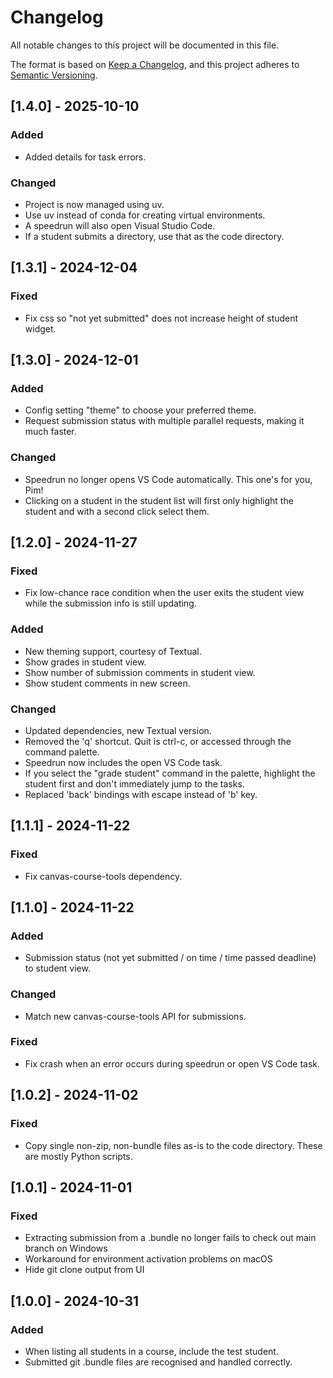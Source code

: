 # Changelog

All notable changes to this project will be documented in this file.

The format is based on [Keep a Changelog](https://keepachangelog.com/en/1.1.0/),
and this project adheres to [Semantic Versioning](https://semver.org/spec/v2.0.0.html).

## [1.4.0] - 2025-10-10

### Added

- Added details for task errors.

### Changed

- Project is now managed using uv.
- Use uv instead of conda for creating virtual environments.
- A speedrun will also open Visual Studio Code.
- If a student submits a directory, use that as the code directory.

## [1.3.1] - 2024-12-04

### Fixed

- Fix css so "not yet submitted" does not increase height of student widget.

## [1.3.0] - 2024-12-01

### Added

- Config setting "theme" to choose your preferred theme.
- Request submission status with multiple parallel requests, making it much
  faster.

### Changed

- Speedrun no longer opens VS Code automatically. This one's for you, Pim!
- Clicking on a student in the student list will first only highlight the
  student and with a second click select them.

## [1.2.0] - 2024-11-27

### Fixed

- Fix low-chance race condition when the user exits the student view while the
  submission info is still updating.

### Added

- New theming support, courtesy of Textual.
- Show grades in student view.
- Show number of submission comments in student view.
- Show student comments in new screen.

### Changed

- Updated dependencies, new Textual version.
- Removed the 'q' shortcut. Quit is ctrl-c, or accessed through the command
  palette.
- Speedrun now includes the open VS Code task.
- If you select the "grade student" command in the palette, highlight the
  student first and don't immediately jump to the tasks.
- Replaced 'back' bindings with escape instead of 'b' key.

## [1.1.1] - 2024-11-22

### Fixed

- Fix canvas-course-tools dependency.

## [1.1.0] - 2024-11-22

### Added

- Submission status (not yet submitted / on time / time passed deadline) to
  student view.

### Changed

- Match new canvas-course-tools API for submissions.

### Fixed

- Fix crash when an error occurs during speedrun or open VS Code task.

## [1.0.2] - 2024-11-02

### Fixed

- Copy single non-zip, non-bundle files as-is to the code directory. These are
  mostly Python scripts.

## [1.0.1] - 2024-11-01

### Fixed

- Extracting submission from a .bundle no longer fails to check out main branch
  on Windows
- Workaround for environment activation problems on macOS
- Hide git clone output from UI

## [1.0.0] - 2024-10-31

### Added

- When listing all students in a course, include the test student.
- Submitted git .bundle files are recognised and handled correctly.
